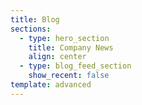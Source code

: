 ```yaml
---
title: Blog
sections:
  - type: hero_section
    title: Company News
    align: center
  - type: blog_feed_section
    show_recent: false
template: advanced
---
```

